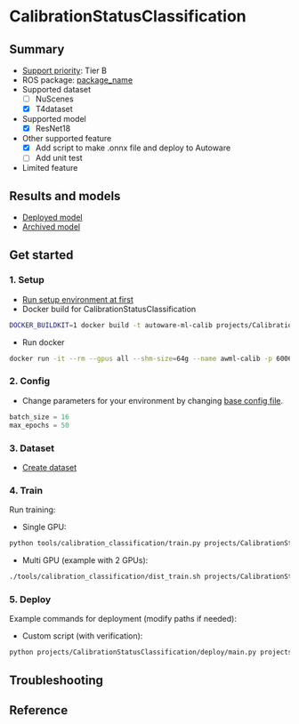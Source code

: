 # CalibrationStatusClassification
## Summary

- [Support priority](https://github.com/tier4/AWML/blob/main/docs/design/autoware_ml_design.md#support-priority): Tier B
- ROS package: [package_name](https://github.com/autowarefoundation/autoware.universe/tree/main/perception/)
- Supported dataset
  - [ ] NuScenes
  - [x] T4dataset
- Supported model
  - [x] ResNet18
- Other supported feature
  - [x] Add script to make .onnx file and deploy to Autoware
  - [ ] Add unit test
- Limited feature

## Results and models

- [Deployed model](docs/deployed_model.md)
- [Archived model](docs/archived_model.md)

## Get started
### 1. Setup

- [Run setup environment at first](../../tools/setting_environment/README.md)
- Docker build for CalibrationStatusClassification

```sh
DOCKER_BUILDKIT=1 docker build -t autoware-ml-calib projects/CalibrationStatusClassification/
```

- Run docker

```sh
docker run -it --rm --gpus all --shm-size=64g --name awml-calib -p 6006:6006 -v $PWD/:/workspace -v $PWD/data:/workspace/data autoware-ml-calib
```

### 2. Config

- Change parameters for your environment by changing [base config file](configs/t4dataset/resnet18_5ch_1xb16-50e_j6gen2.py).

```py
batch_size = 16
max_epochs = 50
```

### 3. Dataset

- [Create dataset](../../tools/calibration_classification/README.md)


### 4. Train

Run training:

- Single GPU:

```sh
python tools/calibration_classification/train.py projects/CalibrationStatusClassification/configs/t4dataset/resnet18_5ch_1xb16-50e_j6gen2.py
```

- Multi GPU (example with 2 GPUs):

```sh
./tools/calibration_classification/dist_train.sh projects/CalibrationStatusClassification/configs/t4dataset/resnet18_5ch_1xb16-50e_j6gen2.py 2
```

### 5. Deploy

Example commands for deployment (modify paths if needed):

- Custom script (with verification):

```sh
python projects/CalibrationStatusClassification/deploy/main.py projects/CalibrationStatusClassification/configs/deploy/resnet18_5ch.py projects/CalibrationStatusClassification/configs/t4dataset/resnet18_5ch_1xb16-50e_j6gen2.py checkpoint.pth --info_pkl data/t4dataset/calibration_info/t4dataset_gen2_base_infos_test.pkl --sample_idx 0 --device cuda:0 --work-dir /workspace/work_dirs/ --verify
```

## Troubleshooting

## Reference

